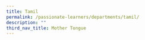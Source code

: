 ```yaml
---
title: Tamil
permalink: /passionate-learners/departments/tamil/
description: ""
third_nav_title: Mother Tongue
---
```


